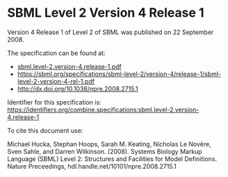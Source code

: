 # SBML Level 2 Version 4 Release 1
Version 4 Release 1 of Level 2 of SBML was published on 22 September 2008.

The specification can be found at:

* [sbml.level-2.version-4.release-1.pdf](./files/sbml.level-2.version-4.release-1.pdf)
* https://sbml.org/specifications/sbml-level-2/version-4/release-1/sbml-level-2-version-4-rel-1.pdf
* http://dx.doi.org/10.1038/npre.2008.2715.1

Identifier for this specification is: https://identifiers.org/combine.specifications:sbml.level-2.version-4.release-1

To cite this document use:

Michael Hucka, Stephan Hoops, Sarah M. Keating, Nicholas Le Novère, Sven Sahle, and Darren Wilkinson. (2008). Systems Biology Markup Language (SBML) Level 2: Structures and Facilities for Model Definitions. Nature Preceedings, hdl.handle.net/10101/npre.2008.2715.1